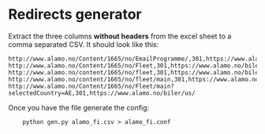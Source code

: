 # Redirects generator

Extract the three columns **without headers** from the excel sheet to a comma separated CSV. It should look like this:

```
http://www.alamo.no/Content/1665/no/EmailProgramme/,301,https://www.alamo.no/
http://www.alamo.no/Content/1665/no/Fleet,301,https://www.alamo.no/biler/us/
http://www.alamo.no/content/1665/no/fleet,301,https://www.alamo.no/biler/us/
http://www.alamo.no/content/1665/no/fleet/main,301,https://www.alamo.no/biler/us/
http://www.alamo.no/Content/1665/no/Fleet/main?selectedCountry=AE,301,https://www.alamo.no/biler/us/
```


Once you have the file generate the config:


```
    python gen.py alamo_fi.csv > alamo_fi.conf

```

